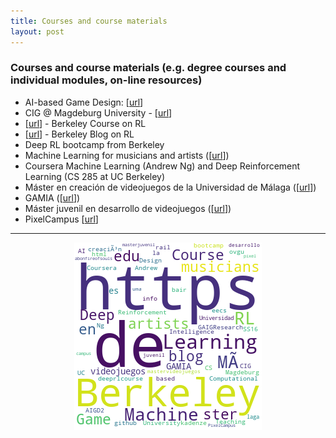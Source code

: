 ```yaml
---
title: Courses and course materials 
layout: post
---
```


### Courses and course materials (e.g. degree courses and individual modules, on-line resources)

* AI-based Game Design: [<a href='https://github.com/GAIGResearch/AIGD2'>url</a>]
* CIG @ Magdeburg University - [<a href='https://www.is.ovgu.de/Teaching/SS16/Computational+Intelligence+in+Games.html'>url</a>]
* [<A href='http://rail.eecs.berkeley.edu/deeprlcourse/'>url</a>] - Berkeley Course on RL
* [<A href='https://bair.berkeley.edu/blog/'>url</a>] - Berkeley Blog on RL
* Deep RL bootcamp from Berkeley
* Machine Learning for musicians and artists ([<a href='https://www.kadenze.com/courses/machine-learning-for-musicians-and-artists/info'>url</a>])
* Coursera  Machine Learning (Andrew Ng) and Deep Reinforcement Learning (CS 285 at UC Berkeley)
* Máster en creación de videojuegos de la Universidad de Málaga ([<a href='http://mastervideojuegos.uma.es'>url</a>])
* GAMIA ([<a href='http://www.gamia.es'>url</a>])
* Máster juvenil en desarrollo de videojuegos ([<a href='https://abonfireofsouls.com/masterjuvenil/'>url</a>])
* PixelCampus [<a href='https://pixel-campus.de/'>url</a>]

<hr><center><img src='assets/png/q12-wordcloud.png' /></center>